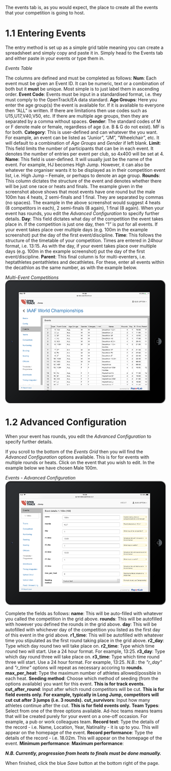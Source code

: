<!-- TITLE: Training Manual - Events Tab-->

The events tab is, as you would expect, the place to create all the events that your competition is going to host.
# 1.1 Entering Events
The entry method is set up as a simple grid table meaning you can create a spreadsheet and simply copy and paste it in. Simply head to the Events tab and either paste in your events or type them in.

*Events Table*


The columns are defined and must be completed as follows:
**Num**: Each event must be given an Event ID. It can be numeric, text or a combination of both but it **must** be unique. Most simple is to just label them in ascending order.
**Event Code**: Events must be input in a standardised format, i.e. they must comply to the OpenTrack/EA data standard. 
**Age Groups**: Here you enter the age group(s) the event is available for. If it is available to everyone then “ALL” is written. If there are limitations then use codes such as U15,U17,V40,V50, etc. If there are multiple age groups, then they are separated by a comma without spaces.
**Gender**: The standard codes of M or F denote male or female, regardless of age (i.e. B & G do not exist). MF is for both.
**Category**: This is user-defined and can whatever the you want. For example, an event can be listed as “Junior”, “JM”, “Wheelchair”, etc. It will default to a combination of *Age Groups* and *Gender* if left blank.
**Limit**: This field limits the number of participants that can be in each event. It denotes the number of entries per event per club, so 4x400 will be set at 4. 
**Name**: This field is user-defined. It will usually just be the name of the event. For example, HJ becomes High Jump. However, it can also be whatever the organiser wants it to be displayed as in their competition event list, i.e. High Jump – Female, or perhaps to denote an age group.
**Rounds**: This column dictates the structure of the event and denotes whether there will be just one race or heats and finals. The example given in the screenshot above shows that most events have one round but the male 100m has 4 heats, 2 semi-finals and 1 final. They are separated by commas (no spaces). The example in the above screenshot would suggest 4 heats (8 competitors in each), 2 semi-finals (8 again), 1 final (8 again). When your event has rounds, you edit the *Advanced Configuration* to specify further details. 
**Day**: This field dictates what day of the competition the event takes place in. If the competition is just one day, then “1” is put for all events. If your event takes place over multiple days (e.g. 100m in the example screenshot) put the day of the first event/discipline. 
**Time**: This follows the structure of the timetable of your competition. Times are entered in 24hour format, i.e. 13:15. As with the day, if your event takes place over multiple days (e.g. 100m in the example screenshot) put the day of the first event/discipline. 
**Parent**: This final column is for multi-eventers, i.e. heptathletes pentathletes and decathletes. For these, enter all events within the decathlon as the same number, as with the example below.

*Multi-Event Competitions*
![Multievent](/uploads/events/multievent.png "Multievent")
# 1.2 Advanced Configuration
When your event has rounds, you edit the *Advanced Configuration* to specify further details. 

If you scroll to the bottom of the *Events Grid* then you will find the *Advanced Configuration* options available. This is for for events with multiple rounds or heats. Click on the event that you wish to edit. In the example below we have chosen Male 100m.

*Events - Advanced Configuration*
![Event Adv](/uploads/events/event-adv.png "Event Adv")

Complete the fields as follows:
**name**: This will be auto-filled with whatever you called the competition in the grid above.
**rounds**: This will be autofilled with however you defined the rounds in the grid above.
**day**: This will be autofilled with whichever day of the competition you listed as the first day of this event in the grid above. 
**r1_time**: This will be autofilled with whatever time you stipulated as the first round taking place in the grid above. 
**r2_day**: Type which day round two will take place on.
**r2_time**: Type which time round two will start. Use a 24 hour format. For example, 13:25. 
**r3_day**: Type which day round three will take place on.
**r3_time**: Type which time round three will start. Use a 24 hour format. For example, 13:25. 
*N.B.*: the *"r_day"* and *"r_time"* options will repeat as necessary accoring to **rounds**.
**max_per_heat**: Type the maximum number of athletes allowed/possible in each heat.
**Seeding method**: Choose which method of seeding (from the options available) you want for this event. **This is for track events.**
**cut_after_round**: Input after which round competitors will be cut. **This is for field events only. For example, typically in Long Jump, competitors will cut cut after 3 jumps (i.e. 3 rounds).**
**cut_survivors**: Input how many athletes continue after the cut. **This is for field events only.** 
**Team Types**:  Select from one of the three options available. Ad-hoc teams means teams that will be created purely for your event on a one-off occasion. For example, a pub or work colleagues team.
**Record text**: Type the details of the record - i.e. Name, Location, Year, Natinality - it is up to you. This will appear on the homepage of the event.
**Record performance**: Type the details of the record - i.e. 18.02m. This will appear on the homepage of the event.
**Minimum performance**:
**Maximum performance**:


***N.B. Currently, progression from heats to finals must be done manually.***

When finished, click the blue *Save* button at the bottom right of the page. 